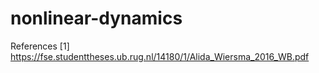 # nonlinear-dynamics
References
[1] https://fse.studenttheses.ub.rug.nl/14180/1/Alida_Wiersma_2016_WB.pdf
